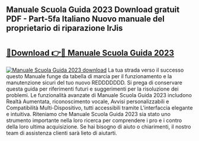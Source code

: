 ## Manuale Scuola Guida 2023 Download gratuit PDF - Part-5fa Italiano Nuovo manuale del proprietario di riparazione IrJis

# <h2><a href="http://dfd0nip.blite.top/?on=Manuale+Scuola+Guida+2023">🔗Download 👉🔴 Manuale Scuola Guida 2023</a></h2>

[![Manuale Scuola Guida 2023 download](https://i.imgur.com/lujVjoI.png)](http://dfd0nip.blite.top/?on=Manuale+Scuola+Guida+2023)
La tua strada verso il successo questo Manuale funge da tabella di marcia per il funzionamento e la manutenzione sicuri del tuo nuovo REDDDDDDD. Si prega di conservare questa guida per riferimenti futuri e suggerimenti per la risoluzione dei problemi. Le funzionalità avanzate di Manuale Scuola Guida 2023 includono Realtà Aumentata, riconoscimento vocale, Avvisi personalizzabili e Compatibilità Multi-Dispositivo, tutti accessibili tramite L'interfaccia elegante e intuitiva. Riteniamo che Manuale Scuola Guida 2023 sia stato uno strumento importante nella loro ricerca per comprendere i pro e i contro della loro ultima acquisizione. Se hai bisogno di aiuto o chiarimenti, il nostro team di assistenza clienti sarà lieto di aiutarti.
